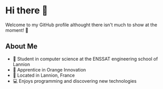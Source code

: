 # Hi there :wave:
Welcome to my GitHub profile althought there isn't much to show at the moment! 👀

## About Me
- 🏫 Student in computer science at the ENSSAT engineering school of Lannion
- 🏢 Apprentice in Orange Innovation
- 📍 Located in Lannion, France
- 💻 Enjoys programming and discovering new technologies
